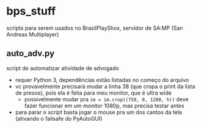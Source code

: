 # bps_stuff
scripts para serem usados no BrasilPlayShox, servidor de SA:MP (San Andreas Multiplayer)

## auto_adv.py
script de automatizar atividade de advogado
* requer Python 3, dependências estão listadas no começo do arquivo
* vc provavelmente precisará mudar a linha 38 (que cropa o print da lista de presos), pois ela é feita para meu monitor, que é ultra wide
  * possivelmente mudar pra ```im = im.crop((750, 0, 1208, h))``` deve fazer funcionar em um monitor 1080p, mas precisa testar antes
* para parar o script basta jogar o mouse pra um dos cantos da tela (ativando o failsafe do PyAutoGUI)
